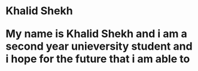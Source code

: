 <!DOCTYPE html>
<html>
<head>
    <title>My work portfollio  title</title>
<body>
<h1>Khalid Shekh 
<p>My name is Khalid Shekh and i am a second year unieversity student and i hope for the future that i am able to

